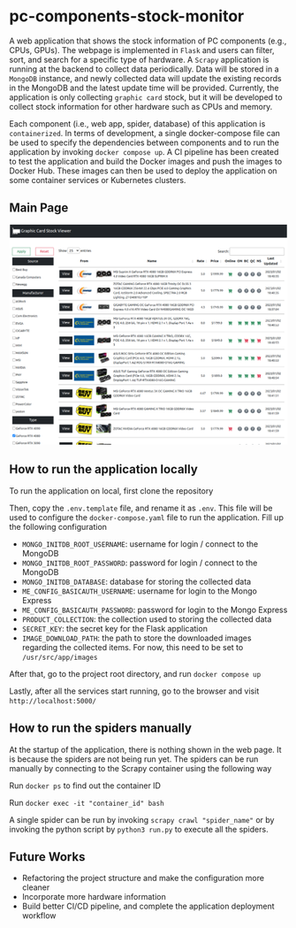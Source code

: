 # pc-components-stock-monitor

<p style="text-justify">A web application that shows the stock information of PC components (e.g., CPUs, GPUs). The webpage is implemented in <code>Flask</code> and users can filter, sort, and search for a specific type of hardware. A <code>Scrapy</code> application is running at the backend to collect data periodically. Data will be stored in a <code>MongoDB</code> instance, and newly collected data will update the existing records in the MongoDB and the latest update time will be provided. Currently, the application is only collecting <code>graphic card</code> stock, but it will be developed to collect stock information for other hardware such as CPUs and memory.</p>

<p style="text-justify">Each component (i.e., web app, spider, database) of this application is <code>containerized</code>. In terms of development, a single docker-compose file can be used to specify the dependencies between components and to run the application by invoking <code>docker compose up</code>. A CI pipeline has been created to test the application and build the Docker images and push the images to Docker Hub. These images can then be used to deploy the application on some container services or Kubernetes clusters.</p>

## Main Page

<img src="https://github.com/sjyangkevin/pc-components-stock-monitor/blob/main/images/main_page.png">

## How to run the application locally

<p style="text-justify">To run the application on local, first clone the repository</p> 
<p style="text-justify">Then, copy the <code>.env.template</code> file, and rename it as <code>.env</code>. This file will be used to configure the <code>docker-compose.yaml</code> file to run the application. Fill up the following configuration</p>

<ul>
  <li><code>MONGO_INITDB_ROOT_USERNAME</code>: username for login / connect to the MongoDB</li>
  <li><code>MONGO_INITDB_ROOT_PASSWORD</code>: password for login / connect to the MongoDB</li>
  <li><code>MONGO_INITDB_DATABASE</code>: database for storing the collected data</li>
  <li><code>ME_CONFIG_BASICAUTH_USERNAME</code>: username for login to the Mongo Express</li>
  <li><code>ME_CONFIG_BASICAUTH_PASSWORD</code>: password for login to the Mongo Express</li>
  <li><code>PRODUCT_COLLECTION</code>: the collection used to storing the collected data</li>
  <li><code>SECRET_KEY</code>: the secret key for the Flask application</li>
  <li><code>IMAGE_DOWNLOAD_PATH</code>: the path to store the downloaded images regarding the collected items. For now, this need to be set to <code>/usr/src/app/images</code></li>
</ul>

<p style="text-justify">After that, go to the project root directory, and run <code>docker compose up</code></p>
<p style="text-justify">Lastly, after all the services start running, go to the browser and visit <code>http://localhost:5000/</code></p>

## How to run the spiders manually

<p style="text-justify">At the startup of the application, there is nothing shown in the web page. It is because the spiders are not being run yet. The spiders can be run manually by connecting to the Scrapy container using the following way</p>
<p style="text-justify">Run <code>docker ps</code> to find out the container ID </p>
<p style="text-justify">Run <code>docker exec -it "container_id" bash</code></p>
<p style="text-justify">A single spider can be run by invoking <code>scrapy crawl "spider_name"</code> or by invoking the python script by <code>python3 run.py</code> to execute all the spiders.</p>

## Future Works
<ul>
  <li>Refactoring the project structure and make the configuration more cleaner</li>
  <li>Incorporate more hardware information</li>
  <li>Build better CI/CD pipeline, and complete the application deployment workflow</li>
</ul>
